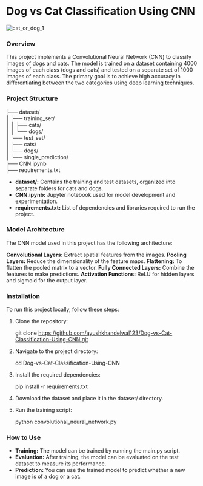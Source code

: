 # Dog vs Cat Classification Using CNN

![cat_or_dog_1](https://github.com/user-attachments/assets/2f0b0727-2dd6-4d4e-8e3f-8e8d929797b1)

### Overview

This project implements a Convolutional Neural Network (CNN) to classify images of dogs and cats. The model is trained on a dataset containing 4000 images of each class (dogs and cats) and tested on a separate set of 1000 images of each class. The primary goal is to achieve high accuracy in differentiating between the two categories using deep learning techniques.

### Project Structure

├── dataset/<br>
│   ├── training_set/<br>
│   │   ├── cats/<br>
│   │   └── dogs/<br>
│   └── test_set/<br>
│       ├── cats/<br>
│       └── dogs/<br>
│   └── single_prediction/<br>
├── CNN.ipynb<br>
├── requirements.txt

- **dataset/:** Contains the training and test datasets, organized into separate folders for cats and dogs.
- **CNN.ipynb:** Jupyter notebook used for model development and experimentation.
- **requirements.txt:** List of dependencies and libraries required to run the project.

### Model Architecture
The CNN model used in this project has the following architecture:

**Convolutional Layers:** Extract spatial features from the images.
**Pooling Layers:** Reduce the dimensionality of the feature maps.
**Flattening:** To flatten the pooled matrix to a vector.
**Fully Connected Layers:** Combine the features to make predictions.
**Activation Functions:** ReLU for hidden layers and sigmoid for the output layer.

### Installation
To run this project locally, follow these steps:

1. Clone the repository:<br>

   git clone https://github.com/ayushkhandelwal123/Dog-vs-Cat-Classification-Using-CNN.git
   
3. Navigate to the project directory:<br>

     cd Dog-vs-Cat-Classification-Using-CNN
   
5. Install the required dependencies:<br>

     pip install -r requirements.txt
   
7. Download the dataset and place it in the dataset/ directory.<br>

8. Run the training script:<br>

     python convolutional_neural_network.py

### How to Use
- **Training:** The model can be trained by running the main.py script.
- **Evaluation:** After training, the model can be evaluated on the test dataset to measure its performance.
- **Prediction:** You can use the trained model to predict whether a new image is of a dog or a cat.


